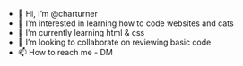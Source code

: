 - 👋 Hi, I’m @charturner
- 👀 I’m interested in learning how to code websites and cats 
- 🌱 I’m currently learning html & css
- 💞️ I’m looking to collaborate on reviewing basic code
- 📫 How to reach me - DM

<!---
charturner/charturner is a ✨ special ✨ repository because its `README.md` (this file) appears on your GitHub profile.
You can click the Preview link to take a look at your changes.
--->
